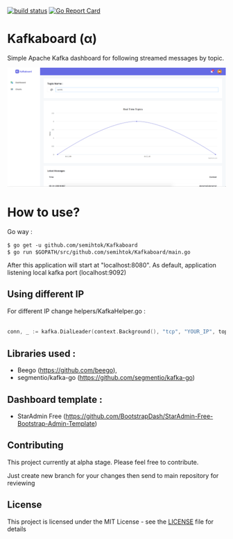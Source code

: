 [![build status](https://circleci.com/gh/docker/cli.svg?style=shield)](https://circleci.com/gh/semihtok/Kafkaboard/tree/master)  [![Go Report Card](https://goreportcard.com/badge/github.com/semihtok/Kafkaboard)](https://goreportcard.com/report/github.com/semihtok/Kafkaboard)

Kafkaboard (α)
==========

Simple Apache Kafka dashboard for following streamed messages by topic.

![alt text](screenshots/screenshot.png "Kafkaboard")

How to use?
===========

Go way :

```
$ go get -u github.com/semihtok/Kafkaboard
$ go run $GOPATH/src/github.com/semihtok/Kafkaboard/main.go

```


After this application will start at "localhost:8080". As default, application listening local kafka port (localhost:9092)

## Using different IP

For different IP change helpers/KafkaHelper.go :

```go

conn, _ := kafka.DialLeader(context.Background(), "tcp", "YOUR_IP", topic, partition)

```

## Libraries used : 
- Beego (https://github.com/beego), 
- segmentio/kafka-go (https://github.com/segmentio/kafka-go)

## Dashboard template : 

- StarAdmin Free (https://github.com/BootstrapDash/StarAdmin-Free-Bootstrap-Admin-Template)

## Contributing

This project currently at alpha stage. Please feel free to contribute.

Just create new branch for your changes then send to main repository for reviewing

## License

This project is licensed under the MIT License - see the [LICENSE](LICENSE) file for details
